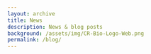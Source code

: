 ```yaml
---
layout: archive
title: News
description: News & blog posts
background: /assets/img/CR-Bio-Logo-Web.png
permalink: /blog/
---
```


<!-- Content here would shop up above your list of posts -->
